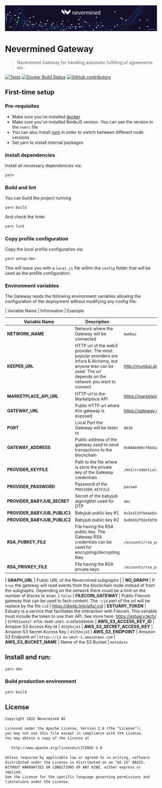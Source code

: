 [![banner](https://raw.githubusercontent.com/nevermined-io/assets/main/images/logo/banner_logo.png)](https://nevermined.io)

# Nevermined Gateway

> Navermined Gateway for handling automatic fulfilling of agreements etc.

[![Tests](https://github.com/nevermined-io/gateway-ts/actions/workflows/test.yml/badge.svg)](https://github.com/nevermined-io/gateway-ts/actions/workflows/test.yml)
[![Docker Build Status](https://img.shields.io/docker/cloud/build/neverminedio/gateway-ts.svg)](https://hub.docker.com/repository/docker/neverminedio/gateway-ts)
[![GitHub contributors](https://img.shields.io/github/contributors/nevermined-io/gateway-ts.svg)](https://github.com/nevermined-io/gateway-ts/graphs/contributors)

## First-time setup

### Pre-requisites

- Make sure you've installed [docker](https://www.docker.com/products/docker-desktop)
- Make sure you've installed NodeJS version. You can see the version in the `nvmrc` file
- You can also install [nvm](https://github.com/nvm-sh/nvm) in order to switch between different node versions
- Set yarn to install internal packages

### Install dependencies

Install all necessary dependencies via:

```bash
yarn
```

### Build and lint

You can build the project running

```bash
yarn build
```

And check the linter

```bash
yarn lint
```

### Copy profile configuration

Copy the local profile configuration via:

```bash
yarn setup:dev
```

This will leave you with a `local.js` file within the `config` folder that will be used as the profile configuration.

### Environment variables

The Gateway reads the following environment variables allowing the configuration of the deployment without modifying any config file:

| Variable Name     | Information      | Example

| Variable Name      | Description          | Example                |
| ------------------ | -------------------- | ---------------------- |
| **NETWORK_NAME**     | Network where the Gateway will be connected            | `mumbai`
| **KEEPER_URL**     | HTTP url of the web3 provider. The most popular providers are Infura & Alchemy, but anyone else can be used. The url depends on the network you want to connect. | http://mumbai.alchemy.io/v2/xxxxx
| **MARKETPLACE_API_URL**     | HTTP url to the Marketplace API                 | https://marketplace-api.mumbai.public.nevermined.rocks
| **GATEWAY_URL**     | Public HTTP url where this gateway is exposed                 | https://gateway.mumbai.public.nevermined.rocks
| **PORT**     | Local Port the Gateway will be listen to            | `8030`
| **GATEWAY_ADDRESS** | Public address of the gateway used to send transactions to the blockchain                 | `0x068ed00cf0441e4829d9784fcbe7b9e26d4bd8d0`
| **PROVIDER_KEYFILE**     | Path to the file where is store the private key of the Gateway credentials                 | `/mnt/credentials/keyfile.json`
| **PROVIDER_PASSWORD**     | Password of the `PROVIDER_KEYFILE`                 | `passwd`
| **PROVIDER_BABYJUB_SECRET**     | Secret of the babyjub algorightm used for DTP                 | `abc`
| **PROVIDER_BABYJUB_PUBLIC1**     | Babyjub public key #1 | `0x2e3133fbdaeb5486b665ba78c0e7e749700a5c32b1998ae14f7d1532972602bb`
| **PROVIDER_BABYJUB_PUBLIC2**     | Babyjub public key #2 | `0x0b932f02e59f90cdd761d9d5e7c15c8e620efce4ce018bf54015d68d9cb35561`
| **RSA_PUBKEY_FILE**     | File having the RSA public key. The Gateway RSA credentials can be used for encrypting/decrypting files | `/accounts/rsa_pub_key.pem`
| **RSA_PRIVKEY_FILE**     | File having the RSA private keys  | `/accounts/rsa_priv_key.pem`

| **GRAPH_URL**     | Public URL of the Nevermined subgraphs                 | 
| **NO_GRAPH**     | If `true` the gateway will read events from the blockchain node instead of from the subgraphs. Depending on the network there could be a limit on the number of blocks to scan.                 | `false`
| **FILECOIN_GATEWAY**     | Public Filecoin gateway that can be used to fech content. The `:cid` part of the url will be replace by the file `cid`   | https://dweb.link/ipfs/:cid
| **ESTUARY_TOKEN**     | Estuary is a service that facilitates the interaction with Filecoin. This variable must include the token to use their API. See more here: https://estuary.tech/   | `EST651aa3a7-4756-4bd9-a563-1cdd565894645`
| **AWS_S3_ACCESS_KEY_ID**     | Amazon S3 Access Key Id | `4535hnj43`
| **AWS_S3_SECRET_ACCESS_KEY**     | Amazon S3 Secret Access Key | `4535hnj43`
| **AWS_S3_ENDPOINT**     | Amazon S3 Endpoint url | `https://s3.eu-west-1.amazonaws.com`
| **AWS_S3_BUCKET_NAME**     | Name of the S3 Bucket     | `metadata`


## Install and run:

```javascript
yarn dev
```

### Build production environment

```bash
yarn build
```

## License

```
Copyright 2022 Nevermined AG

Licensed under the Apache License, Version 2.0 (the "License");
you may not use this file except in compliance with the License.
You may obtain a copy of the License at

   http://www.apache.org/licenses/LICENSE-2.0

Unless required by applicable law or agreed to in writing, software
distributed under the License is distributed on an "AS IS" BASIS,
WITHOUT WARRANTIES OR CONDITIONS OF ANY KIND, either express or implied.
See the License for the specific language governing permissions and
limitations under the License.
```

